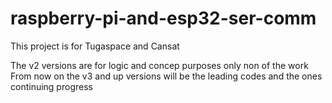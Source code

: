 # raspberry-pi-and-esp32-ser-comm

This project is for Tugaspace and Cansat 

The v2 versions are for logic and concep purposes only non of the work
From now on the v3 and up versions will be the leading codes and the ones continuing progress

